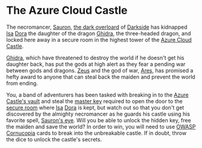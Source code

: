 # The Azure Cloud Castle

<p>
The necromancer, <a href="https://medium.com/@Reveelium_AI/the-story-of-sauron-one-apt-to-rule-them-all-1f5c39674067">Sauron</a>, <a href="https://en.wikipedia.org/wiki/The_Dark_Overlord_(hacker_group)">the dark overloard</a> of <a href="https://en.wikipedia.org/wiki/DarkSide_(hacker_group)">Darkside</a> has kidnapped <a href="https://en.wikipedia.org/wiki/Information_security_awareness">Isa</a> <a href="https://www.eiopa.europa.eu/digital-operational-resilience-act-dora_en">Dora</a> the daughter of the dragon <a href="https://ghidra-sre.org/">Ghidra</a>, the three-headed dragon, and locked here away in a secure room in the highest tower of the <a href="https://romikoderbynew.com/2023/09/20/the-cloud-chronicles-caf-landing-zones-and-levels-unveiled/">Azure Cloud Castle</a>.</p>
<p><a href="https://ghidra-sre.org/">Ghidra</a>, which have threatened to destroy the world if he doesn't get his daughter back, has put the gods at high alert as they fear a pending war between gods and dragons. <a href="https://github.com/DenizParlak/Zeus">Zeus</a> and the god of war, <a href="https://github.com/sweetsoftware/Ares">Ares</a>, has promised a hefty award to anyone that can steal back the maiden and prevent the world from ending.</p>
<p>You, a band of adventurers has been tasked with breaking in to the <a href="https://azure.microsoft.com/en-us/products/key-vault">Azure Castle's vault</a> and steal the <a href="https://learn.microsoft.com/en-us/sql/relational-databases/security/encryption/sql-server-and-database-encryption-keys-database-engine?view=sql-server-ver16#database-master-key">master key</a> required to open the door to the <a href="https://www.ssh.com/products/secure-workspace">secure room</a> where <a href="https://en.wikipedia.org/wiki/Information_security_awareness">Isa</a> <a href="https://www.eiopa.europa.eu/digital-operational-resilience-act-dora_en">Dora</a> is kept, but watch out so that you don't get discovered by the almighty necromancer as he guards his castle using his favorite spell, <a href="https://github.com/vivami/SauronEye">Sauron's eye</a>. Will you be able to unlock the hidden key, free the maiden and save the world?
In order to win, you will need to use <a href="https://owasp.org/www-project-cornucopia/">OWASP Cornucopia</a> cards to break into the unbreakable castle. 
If in doubt, throw the dice to unlock the castle's secrets. 
</p>